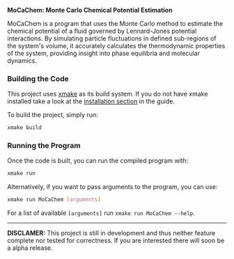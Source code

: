 **MoCaChem: Monte Carlo Chemical Potential Estimation**

MoCaChem is a program that uses the Monte Carlo method to estimate the chemical potential of a fluid governed by Lennard-Jones potential interactions. By simulating particle fluctuations in defined sub-regions of the system's volume, it accurately calculates the thermodynamic properties of the system, providing insight into phase equilibria and molecular dynamics.

### Building the Code

This project uses [xmake](https://xmake.io/#/) as its build system. If you do not have xmake installed take a look at the [installation section](https://xmake.io/#/guide/installation) in the guide.

To build the project, simply run:

```sh
xmake build
```

### Running the Program

Once the code is built, you can run the compiled program with:

```bash
xmake run
```

Alternatively, if you want to pass arguments to the program, you can use:

```bash
xmake run MoCaChem [arguments]
```

For a list of available `[arguments]` run `xmake run MoCaChem --help`.

---

**DISCLAMER:** This project is still in development and thus neither feature complete nor tested for correctness. If you are interested there will soon be a alpha release.
